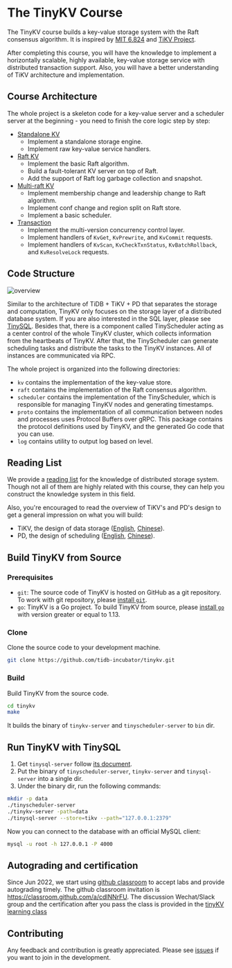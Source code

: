 # The TinyKV Course

The TinyKV course builds a key-value storage system with the Raft consensus algorithm. It is inspired by [MIT 6.824](https://pdos.csail.mit.edu/6.824/) and [TiKV Project](https://github.com/tikv/tikv).

After completing this course, you will have the knowledge to implement a horizontally scalable, highly available, key-value storage service with distributed transaction support. Also, you will have a better understanding of TiKV architecture and implementation.

## Course Architecture

The whole project is a skeleton code for a key-value server and a scheduler server at the beginning - you need to finish the core logic step by step:

- [Standalone KV](doc/project1-StandaloneKV.md)
  - Implement a standalone storage engine.
  - Implement raw key-value service handlers.
- [Raft KV](doc/project2-RaftKV.md)
  - Implement the basic Raft algorithm.
  - Build a fault-tolerant KV server on top of Raft.
  - Add the support of Raft log garbage collection and snapshot.
- [Multi-raft KV](doc/project3-MultiRaftKV.md)
  - Implement membership change and leadership change to Raft algorithm.
  - Implement conf change and region split on Raft store.
  - Implement a basic scheduler.
- [Transaction](doc/project4-Transaction.md)
  - Implement the multi-version concurrency control layer.
  - Implement handlers of `KvGet`, `KvPrewrite`, and `KvCommit` requests.
  - Implement handlers of `KvScan`, `KvCheckTxnStatus`, `KvBatchRollback`, and `KvResolveLock` requests.

## Code Structure

![overview](doc/imgs/overview.png)

Similar to the architecture of TiDB + TiKV + PD that separates the storage and computation, TinyKV only focuses on the storage layer of a distributed database system. If you are also interested in the SQL layer, please see [TinySQL](https://github.com/tidb-incubator/tinysql). Besides that, there is a component called TinyScheduler acting as a center control of the whole TinyKV cluster, which collects information from the heartbeats of TinyKV. After that, the TinyScheduler can generate scheduling tasks and distribute the tasks to the TinyKV instances. All of instances are communicated via RPC.

The whole project is organized into the following directories:

- `kv` contains the implementation of the key-value store.
- `raft` contains the implementation of the Raft consensus algorithm.
- `scheduler` contains the implementation of the TinyScheduler, which is responsible for managing TinyKV nodes and generating timestamps.
- `proto` contains the implementation of all communication between nodes and processes uses Protocol Buffers over gRPC. This package contains the protocol definitions used by TinyKV, and the generated Go code that you can use.
- `log` contains utility to output log based on level.

## Reading List

We provide a [reading list](doc/reading_list.md) for the knowledge of distributed storage system. Though not all of them are highly related with this course, they can help you construct the knowledge system in this field.

Also, you're encouraged to read the overview of TiKV's and PD's design to get a general impression on what you will build:

- TiKV, the design of data storage ([English](https://en.pingcap.com/blog/tidb-internal-data-storage), [Chinese](https://pingcap.com/zh/blog/tidb-internal-1)).
- PD, the design of scheduling ([English](https://en.pingcap.com/blog/tidb-internal-scheduling), [Chinese](https://pingcap.com/zh/blog/tidb-internal-3)).

## Build TinyKV from Source

### Prerequisites

- `git`: The source code of TinyKV is hosted on GitHub as a git repository. To work with git repository, please [install `git`](https://git-scm.com/downloads).
- `go`: TinyKV is a Go project. To build TinyKV from source, please [install `go`](https://golang.org/doc/install) with version greater or equal to 1.13.

### Clone

Clone the source code to your development machine.

```bash
git clone https://github.com/tidb-incubator/tinykv.git
```

### Build

Build TinyKV from the source code.

```bash
cd tinykv
make
```

It builds the binary of `tinykv-server` and `tinyscheduler-server` to `bin` dir.

## Run TinyKV with TinySQL

1. Get `tinysql-server` follow [its document](https://github.com/tidb-incubator/tinysql#deploy).
2. Put the binary of `tinyscheduler-server`, `tinykv-server` and `tinysql-server` into a single dir.
3. Under the binary dir, run the following commands:

```bash
mkdir -p data
./tinyscheduler-server
./tinykv-server -path=data
./tinysql-server --store=tikv --path="127.0.0.1:2379"
```

Now you can connect to the database with an official MySQL client:

```bash
mysql -u root -h 127.0.0.1 -P 4000
```

## Autograding and certification

Since Jun 2022, we start using [github classroom](https://github.com/talent-plan/tinysql/blob/course/classroom.md) to accept labs and provide autograding timely. The github classroom invitation is <https://classroom.github.com/a/cdlNNrFU>. The discussion Wechat/Slack group and the certification after you pass the class is provided in the [tinyKV learning class](https://talentplan.edu.pingcap.com/catalog/info/id:263)

## Contributing

Any feedback and contribution is greatly appreciated. Please see [issues](https://github.com/tidb-incubator/tinykv/issues) if you want to join in the development.
